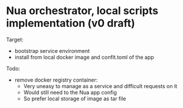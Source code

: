 # Nua orchestrator, local scripts implementation (v0 draft)

Target:

-   bootstrap service environment
-   install from local docker image and confit.toml of the app

Todo:

-   remove docker registry container:
    -   Very uneasy to manage as a service and difficult requests on it
    -   Would still need to the Nua app config
    -   So prefer local storage of image as tar file
